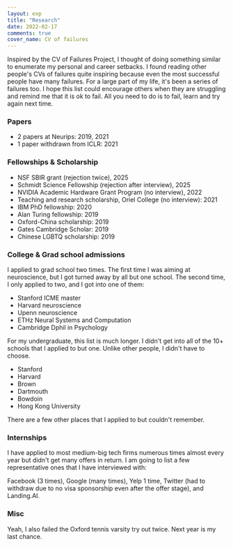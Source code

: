 ```yaml
---
layout: exp
title: "Research"
date: 2022-02-17
comments: true
cover_name: CV of failures
---
```


Inspired by the CV of Failures Project, I thought of doing something similar to enumerate my personal and career setbacks. I found reading other people's CVs of failures quite inspiring because even the most successful people have many failures. For a large part of my life, it's been a series of failures too. I hope this list could encourage others when they are struggling and remind me that it is ok to fail. All you need to do is to fail, learn and try again next time.


### Papers
* 2 papers at Neurips: 2019, 2021
* 1 paper withdrawn from ICLR: 2021

### Fellowships & Scholarship
* NSF SBIR grant (rejection twice), 2025
* Schmidt Science Fellowship (rejection after interview), 2025 
* NVIDIA Academic Hardware Grant Program (no interview), 2022
* Teaching and research scholarship, Oriel College (no interview): 2021
* IBM PhD fellowship: 2020
* Alan Turing fellowship: 2019
* Oxford-China scholarship: 2019
* Gates Cambridge Scholar: 2019
* Chinese LGBTQ scholarship: 2019

### College & Grad school admissions
I applied to grad school two times. The first time I was aiming at neuroscience, but I got turned away by all but one school. The second time, I only applied to two, and I got into one of them:
* Stanford ICME master
* Harvard neuroscience
* Upenn neuroscience
* ETHz Neural Systems and Computation
* Cambridge Dphil in Psychology

For my undergraduate, this list is much longer. I didn't get into all of the 10+ schools that I applied to but one. Unlike other people, I didn't have to choose.
* Stanford 
* Harvard
* Brown
* Dartmouth
* Bowdoin 
* Hong Kong University

There are a few other places that I applied to but couldn't remember.


### Internships
I have applied to most medium-big tech firms numerous times almost every year but didn't get many offers in return. I am going to list a few representative ones that I have interviewed with:

Facebook (3 times), Google (many times), Yelp 1 time,  Twitter (had to withdraw due to no visa sponsorship even after the offer stage), and Landing.AI.


### Misc
Yeah, I also failed the Oxford tennis varsity try out twice. Next year is my last chance.
